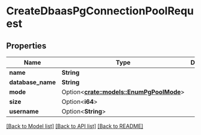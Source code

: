 # CreateDbaasPgConnectionPoolRequest

## Properties

Name | Type | Description | Notes
------------ | ------------- | ------------- | -------------
**name** | **String** |  | 
**database_name** | **String** |  | 
**mode** | Option<[**crate::models::EnumPgPoolMode**](enum-pg-pool-mode.md)> |  | [optional]
**size** | Option<**i64**> |  | [optional]
**username** | Option<**String**> |  | [optional]

[[Back to Model list]](../README.md#documentation-for-models) [[Back to API list]](../README.md#documentation-for-api-endpoints) [[Back to README]](../README.md)


